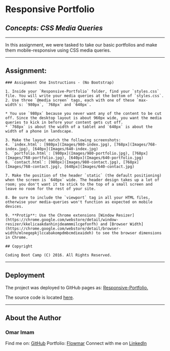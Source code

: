 # **Responsive Portfolio**

## *Concepts: CSS Media Queries*

---

In this assignment, we were tasked to take our basic portfolios and make them mobile-responsive using CSS media queries.

---

## Assignment:


	### Assignment One Instructions - (No Bootstrap)

    1. Inside your `Responsive-Portfolio` folder, find your `styles.css` file. You will write your media queries at the bottom of `styles.css`.
    2. Use three `@media screen` tags, each with one of these `max-width`s: `980px`, `768px` and `640px`.

    * You use `980px` because you never want any of the content to be cut off. Since the desktop layout is about 960px wide, you want the media queries to kick in before your content gets cut off.
    * `768px` is about the width of a tablet and `640px` is about the width of a phone in landscape.

    3. Make the layout match the following screenshots:
    4. `index.html`: [980px](Images/980-index.jpg), [768px](Images/768-index.jpg), [640px](Images/640-index.jpg)
    5. `portfolio.html`: [980px](Images/980-portfolio.jpg), [768px](Images/768-portfolio.jpg), [640px](Images/640-portfolio.jpg)
    6. `contact.html`: [980px](Images/980-contact.jpg), [768px](Images/768-contact.jpg), [640px](Images/640-contact.jpg)

    7. Make the position of the header `static` (the default positioning) when the screen is `640px` wide. The header design takes up a lot of room; you don't want it to stick to the top of a small screen and leave no room for the rest of your site.

    8. Be sure to include the `viewport` tag in all your HTML files, otherwise your media-queries won't function as expected on mobile devices.

    9. **Protip**: Use the Chrome extensions [Window Resizer](https://chrome.google.com/webstore/detail/window-resizer/kkelicaakdanhinjdeammmilcgefonfh) and [Browser Width](https://chrome.google.com/webstore/detail/browser-width/mlnegepkjlccabakompdmbcmdieaideh) to see the browser dimensions in Chrome.
    
    ## Copyright

    Coding Boot Camp (C) 2016. All Rights Reserved.


---

## Deployment

The project was deployed to GitHub pages as:
[Responsive-Portfolio.](https://flowmar.github.io/Responsive-Portfolio)

The source code is located [here](https://github.com/flowmar/Responsive-Portfolio).

---

## About the Author

### Omar Imam

Find me on: [GitHub](https://github.com/flowmar/)
Portfolio: [Flowmar](https://flowmar.gwiddle.co.uk/)
Connect with me on [LinkedIn](https://linkedin.com/in/flowmar)